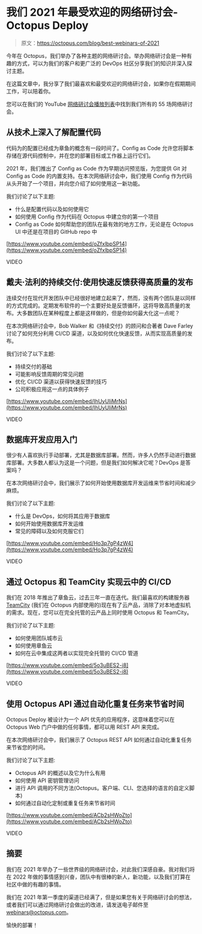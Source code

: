 # 我们 2021 年最受欢迎的网络研讨会- Octopus Deploy

> 原文：<https://octopus.com/blog/best-webinars-of-2021>

今年在 Octopus，我们举办了各种主题的网络研讨会。举办网络研讨会是一种有趣的方式，可以为我们的客户和更广泛的 DevOps 社区分享我们的知识并深入探讨主题。

在这篇文章中，我分享了我们最喜欢和最受欢迎的网络研讨会，如果你在假期期间工作，可以陪着你。

您可以在我们的 YouTube [网络研讨会播放列表](https://www.youtube.com/playlist?list=PLAGskdGvlaw2ph_YPvMquJlzgYd7bEDba)中找到我们所有的 55 场网络研讨会。

## 从技术上深入了解配置代码

代码为的配置已经成为章鱼的概念有一段时间了。Config as Code 允许您将脚本存储在源代码控制中，并在您的部署目标或工作器上运行它们。

2021 年，我们推出了 Config as Code 作为早期访问预览版，为您提供 Git 对 Config as Code 的内置支持。在本次网络研讨会中，我们使用 Config 作为代码从头开始了一个项目，并向您介绍了如何使用这一新功能。

我们讨论了以下主题:

*   什么是配置代码以及如何使用它
*   如何使用 Config 作为代码在 Octopus 中建立你的第一个项目
*   Config as Code 如何帮助您的团队在最有效的地方工作，无论是在 Octopus UI 中还是在项目的 GitHub repo 中

[https://www.youtube.com/embed/oZfxlbpSP14](https://www.youtube.com/embed/oZfxlbpSP14)

VIDEO

## 戴夫·法利的持续交付:使用快速反馈获得高质量的发布

连续交付在现代开发团队中已经很好地建立起来了，然而，没有两个团队是以同样的方式完成的。定期发布软件的一个主要好处是反馈循环，这将导致高质量的发布。大多数团队在某种程度上都是这样做的，但是你如何最大化这一点呢？

在本次网络研讨会中，Bob Walker 和《持续交付》的顾问和合著者 Dave Farley 讨论了如何充分利用 CI/CD 渠道，以及如何优化快速反馈，从而实现高质量的发布。

我们讨论了以下主题:

*   持续交付的基础
*   可能影响反馈周期的常见问题
*   优化 CI/CD 渠道以获得快速反馈的技巧
*   公司积极应用这一点的具体例子

[https://www.youtube.com/embed/IhUyUIiMrNs](https://www.youtube.com/embed/IhUyUIiMrNs)

VIDEO

## 数据库开发应用入门

很少有人喜欢执行手动部署，尤其是数据库部署。然而，许多人仍然手动进行数据库部署。大多数人都认为这是一个问题，但是我们如何解决它呢？DevOps 是答案吗？

在本次网络研讨会中，我们展示了如何开始使用数据库开发运维来节省时间和减少麻烦。

我们讨论了以下主题:

*   什么是 DevOps，如何将其应用于数据库
*   如何开始使用数据库开发运维
*   常见的障碍以及如何克服它们

[https://www.youtube.com/embed/Ho3p7gP4zW4](https://www.youtube.com/embed/Ho3p7gP4zW4)

VIDEO

## 通过 Octopus 和 TeamCity 实现云中的 CI/CD

我们在 2018 年推出了章鱼云，过去三年一直在迭代。我们最喜欢的构建服务器 [TeamCity](https://www.jetbrains.com/teamcity/) (我们在 Octopus 内部使用的)现在有了云产品，消除了对本地虚拟机的需求。现在，您可以在完全托管的云产品上同时使用 Octopus 和 TeamCity。

我们讨论了以下主题:

*   如何使用团队城市云
*   如何使用章鱼云
*   如何在云中集成这两者以实现完全托管的 CI/CD 管道

[https://www.youtube.com/embed/5o3uBES2-i8](https://www.youtube.com/embed/5o3uBES2-i8)

VIDEO

## 使用 Octopus API 通过自动化重复任务来节省时间

Octopus Deploy 被设计为一个 API 优先的应用程序，这意味着您可以在 Octopus Web 门户中做的任何事情，都可以用 REST API 来完成。

在本次网络研讨会中，我们展示了 Octopus REST API 如何通过自动化重复任务来节省您的时间。

我们讨论了以下主题:

*   Octopus API 的概述以及它为什么有用
*   如何使用 API 密钥管理访问
*   进行 API 调用的不同方法(Octopus。客户端、CLI、您选择的语言的自定义脚本)
*   如何通过自动化定制或重复任务来节省时间

[https://www.youtube.com/embed/ACb2sHWoZto](https://www.youtube.com/embed/ACb2sHWoZto)

VIDEO

## 摘要

我们在 2021 年举办了一些世界级的网络研讨会，对此我们深感自豪。我对我们将在 2022 年做的事情感到兴奋，团队中有很棒的新人，新功能，以及我们打算在社区中做的有趣的事情。

我们在 2021 年第一季度的渠道已经满了，但是如果您有关于网络研讨会的想法，或者我们可以通过网络研讨会做出的改进，请发送电子邮件至 webinars@octopus.com。

愉快的部署！